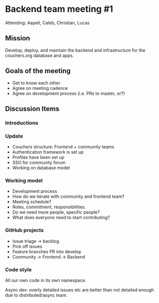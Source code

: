 # Backend team meeting #1

Attending: Aapeli, Caleb, Christian, Lucas

## Mission

Develop, deploy, and maintain the backend and infrastructure for the couchers.org database and apps.

## Goals of the meeting

* Get to know each other
* Agree on meeting cadence
* Agree on development process (i.e. PRs to master, or?)

## Discussion Items

### Introductions

### Update

* Couchers structure: Frontend + community teams
* Authentication framework is set up
* Profiles have been set up
* SSO for community forum
* Working on database model

### Working model

* Development process
* How do we iterate with community and frontend team?
* Meeting schedule?
* Roles, commitment, responsibilities.
* Do we need more people, specific people?
* What does everyone need to start contributing?

### GitHub projects

* Issue triage -> backlog
* Pick off issues
* Feature branches PR into develop
* Community -> Frontend -> Backend

### Code style

All our own code in its own namespace.

Async dev: overly detailed issues etc are better than not detailed enough due to distributed/async team.
